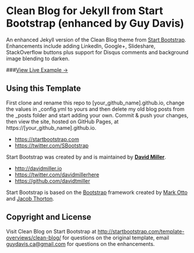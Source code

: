 # Clean Blog for Jekyll from Start Bootstrap (enhanced by Guy Davis) 

An enhanced Jekyll version of the Clean Blog theme from [Start Bootstrap](http://startbootstrap.com/).  Enhancements include adding LinkedIn, Google+, Slideshare, StackOverflow buttons plus support for Disqus comments and background image blending to darken.

###[View Live Example &rarr;](http://guydavis.github.io/)

## Using this Template

First clone and rename this repo to [your_github_name].github.io, change the values in _config.yml to yours and then delete my old blog posts from the _posts folder and start adding your own. Commit & push your changes, then view the site, hosted on GitHub Pages, at https://[your_github_name].github.io.

* <https://startbootstrap.com>
* <https://twitter.com/SBootstrap>

Start Bootstrap was created by and is maintained by **[David Miller](http://davidmiller.io/)**.

* <http://davidmiller.io>
* <https://twitter.com/davidmillerhere>
* <https://github.com/davidtmiller>

Start Bootstrap is based on the [Bootstrap](https://getbootstrap.com/) framework created by [Mark Otto](https://twitter.com/mdo) and [Jacob Thorton](https://twitter.com/fat).

## Copyright and License

Visit Clean Blog on Start Bootstrap at http://startbootstrap.com/template-overviews/clean-blog/ for questions on the original template, email guydavis.ca@gmail.com for questions on the enhancements.
